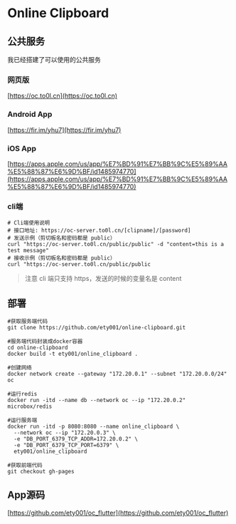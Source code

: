 # Online Clipboard

## 公共服务

我已经搭建了可以使用的公共服务

### 网页版
[https://oc.to0l.cn](https://oc.to0l.cn)

### Android App
[https://fir.im/yhu7](https://fir.im/yhu7)

### iOS App
[https://apps.apple.com/us/app/%E7%BD%91%E7%BB%9C%E5%89%AA%E5%88%87%E6%9D%BF/id1485974770](https://apps.apple.com/us/app/%E7%BD%91%E7%BB%9C%E5%89%AA%E5%88%87%E6%9D%BF/id1485974770) 

### cli端
```
# Cli端使用说明
# 接口地址: https://oc-server.to0l.cn/[clipname]/[password]
# 发送示例（剪切板名和密码都是 public）
curl "https://oc-server.to0l.cn/public/public" -d "content=this is a test message"
# 接收示例（剪切板名和密码都是 public）
curl "https://oc-server.to0l.cn/public/public
```
> 注意 cli 端只支持 https，发送的时候的变量名是 content


## 部署
```
#获取服务端代码
git clone https://github.com/ety001/online-clipboard.git

#服务端代码封装成docker容器
cd online-clipboard
docker build -t ety001/online_clipboard .

#创建网络
docker network create --gateway "172.20.0.1" --subnet "172.20.0.0/24" oc

#运行redis
docker run -itd --name db --network oc --ip "172.20.0.2" microbox/redis

#运行服务端
docker run -itd -p 8080:8080 --name online_clipboard \
  --network oc --ip "172.20.0.3" \
  -e "DB_PORT_6379_TCP_ADDR=172.20.0.2" \
  -e "DB_PORT_6379_TCP_PORT=6379" \
  ety001/online_clipboard

#获取前端代码
git checkout gh-pages
```

## App源码

[https://github.com/ety001/oc_flutter](https://github.com/ety001/oc_flutter)

